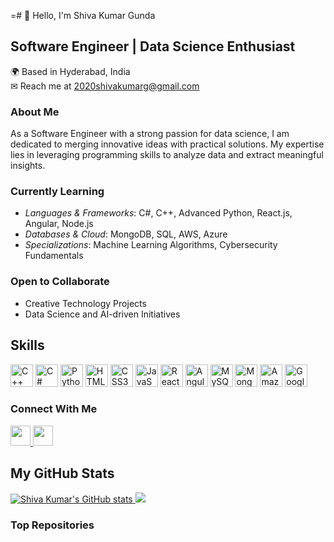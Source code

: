 =# 👋 Hello, I'm Shiva Kumar Gunda

## Software Engineer | Data Science Enthusiast

🌍  Based in Hyderabad, India  
✉  Reach me at [2020shivakumarg@gmail.com](mailto:2020shivakumarg@gmail.com)

### About Me
As a Software Engineer with a strong passion for data science, I am dedicated to merging innovative ideas with practical solutions. My expertise lies in leveraging programming skills to analyze data and extract meaningful insights.

### Currently Learning
- *Languages & Frameworks*: C#, C++, Advanced Python, React.js, Angular, Node.js
- *Databases & Cloud*: MongoDB, SQL, AWS, Azure
- *Specializations*: Machine Learning Algorithms, Cybersecurity Fundamentals

### Open to Collaborate
- Creative Technology Projects
- Data Science and AI-driven Initiatives

## Skills
<p align="left">
  <!-- Programming Languages -->
  <img src="https://raw.githubusercontent.com/danielcranney/readme-generator/main/public/icons/skills/cplusplus-colored.svg" width="36" height="36" alt="C++" />
  <img src="https://raw.githubusercontent.com/danielcranney/readme-generator/main/public/icons/skills/csharp-colored.svg" width="36" height="36" alt="C#" />
  <img src="https://raw.githubusercontent.com/danielcranney/readme-generator/main/public/icons/skills/python-colored.svg" width="36" height="36" alt="Python" />
  <!-- Web Technologies -->
  <img src="https://raw.githubusercontent.com/danielcranney/readme-generator/main/public/icons/skills/html5-colored.svg" width="36" height="36" alt="HTML5" />
  <img src="https://raw.githubusercontent.com/danielcranney/readme-generator/main/public/icons/skills/css3-colored.svg" width="36" height="36" alt="CSS3" />
  <img src="https://raw.githubusercontent.com/danielcranney/readme-generator/main/public/icons/skills/javascript-colored.svg" width="36" height="36" alt="JavaScript" />
  <!-- Frameworks and Libraries -->
  <img src="https://raw.githubusercontent.com/danielcranney/readme-generator/main/public/icons/skills/react-colored.svg" width="36" height="36" alt="React" />
  <img src="https://raw.githubusercontent.com/danielcranney/readme-generator/main/public/icons/skills/angularjs-colored.svg" width="36" height="36" alt="Angular" />
  <!-- Databases -->
  <img src="https://raw.githubusercontent.com/danielcranney/readme-generator/main/public/icons/skills/mysql-colored.svg" width="36" height="36" alt="MySQL" />
  <img src="https://raw.githubusercontent.com/danielcranney/readme-generator/main/public/icons/skills/mongodb-colored.svg" width="36" height="36" alt="MongoDB" />
  <!-- Cloud and Others -->
  <img src="https://raw.githubusercontent.com/danielcranney/readme-generator/main/public/icons/skills/aws-colored.svg" width="36" height="36" alt="Amazon Web Services" />
  <img src="https://raw.githubusercontent.com/danielcranney/readme-generator/main/public/icons/skills/googlecloud-colored.svg" width="36" height="36" alt="Google Cloud" />
</p>

### Connect With Me
<p align="left">
  <a href="https://www.github.com/shivakumar04" target="_blank">
    <img src="https://raw.githubusercontent.com/danielcranney/readme-generator/main/public/icons/socials/github.svg" width="32" height="32" />
  </a>
  <a href="https://www.linkedin.com/in/helloshivakumar/" target="_blank">
    <img src="https://raw.githubusercontent.com/danielcranney/readme-generator/main/public/icons/socials/linkedin.svg" width="32" height="32" />
  </a>
</p>

## My GitHub Stats
<a href="http://www.github.com/shivakumar04">
  <img src="https://github-readme-stats.vercel.app/api?username=shivakumar04&show_icons=true&theme=dark&count_private=true" alt="Shiva Kumar's GitHub stats" />
</a>
<a href="http://www.github.com/shivakumar04">
  <img src="https://github-readme-streak-stats.herokuapp.com/?user=shivakumar04&theme=dark" />
</a>

### Top Repositories
<!-- You can add your top repositories here using GitHub's markdown syntax for repositories -->
